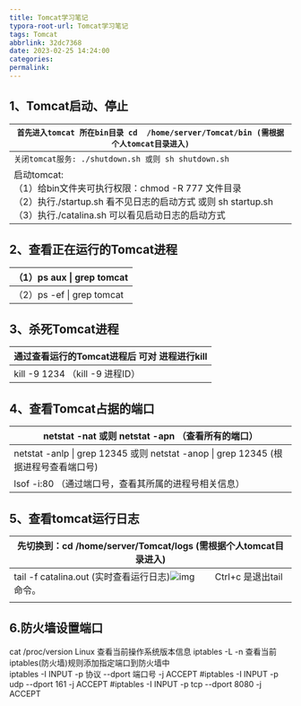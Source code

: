 ```yaml
---
title: Tomcat学习笔记
typora-root-url: Tomcat学习笔记
tags: Tomcat
abbrlink: 32dc7368
date: 2023-02-25 14:24:00
categories:
permalink:
---
```




## 1、Tomcat启动、停止

| `首先进入tomcat 所在bin目录 cd  /home/server/Tomcat/bin (需根据个人tomcat目录进入)` |
| ------------------------------------------------------------ |
| `关闭tomcat服务: ./shutdown.sh 或则 sh shutdown.sh　　`      |
| 启动tomcat:  <br />（1）给bin文件夹可执行权限：chmod -R 777 文件目录<br />（2）执行./startup.sh 看不见日志的启动方式 或则 sh startup.sh<br />（3）执行./catalina.sh 可以看见启动日志的启动方式 |

## 2、查看正在运行的Tomcat进程

| （1）ps aux \| grep tomcat |
| -------------------------- |
| （2）ps -ef \| grep tomcat |

## 3、杀死Tomcat进程

| 通过查看运行的Tomcat进程后 可对 进程进行kill |
| -------------------------------------------- |
| kill -9 1234   （kill -9 进程ID）            |

## 4、查看Tomcat占据的端口　　

| netstat -nat  或则 netstat -apn  （查看所有的端口）          |
| ------------------------------------------------------------ |
| netstat -anlp \| grep 12345   或则  netstat -anop \| grep 12345 (根据进程号查看端口号) |
| lsof -i:80   （通过端口号，查看其所属的进程号相关信息）      |

##  5、查看tomcat运行日志

| 先切换到：cd /home/server/Tomcat/logs (需根据个人tomcat目录进入) |
| ------------------------------------------------------------ |
| tail -f catalina.out   (实时查看运行日志)![img](/570408-20181018113638172-1772219512.png) 　　Ctrl+c 是退出tail命令。 |
|                                                              |

## 6.防火墙设置端口

cat /proc/version  Linux 查看当前操作系统版本信息
iptables -L -n  查看当前iptables(防火墙)规则添加指定端口到防火墙中  
iptables -I INPUT -p 协议 --dport 端口号 -j ACCEPT
#iptables -I INPUT -p udp --dport 161 -j ACCEPT
#iptables -I INPUT -p tcp --dport 8080 -j ACCEPT

 



 

 